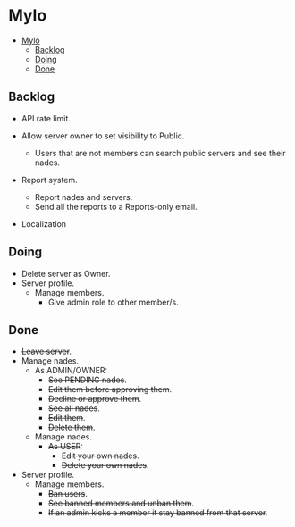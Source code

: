 # Mylo

<!--toc:start-->

- [Mylo](#mylo)
  - [Backlog](#backlog)
  - [Doing](#doing)
  - [Done](#done)

<!--toc:end-->

## Backlog

- API rate limit.
- Allow server owner to set visibility to Public.
  - Users that are not members can search public servers and see their nades.

- Report system.
  - Report nades and servers.
  - Send all the reports to a Reports-only email.

- Localization

## Doing

- Delete server as Owner.
- Server profile.
  - Manage members.
    - Give admin role to other member/s.

## Done

- ~~Leave server~~.
- Manage nades.
  - As ADMIN/OWNER:
    - ~~See PENDING nades~~.
    - ~~Edit them before approving them~~.
    - ~~Decline or approve them~~.
    - ~~See all nades~~.
    - ~~Edit them~~.
    - ~~Delete them~~.
  - Manage nades.
    - ~~As USER~~:
      - ~~Edit your own nades~~.
      - ~~Delete your own nades~~.
- Server profile.
  - Manage members.
    - ~~Ban users~~.
    - ~~See banned members and unban them~~.
    - ~~If an admin kicks a member it stay banned from that server~~.
